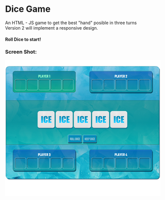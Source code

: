 # Dice Game
An HTML - JS game to get the best "hand" posible in three turns</br>
Version 2 will implement a responsive design.</br>
#### Roll Dice to start!</br> 
### Screen Shot:
![Screenshot](screenshot.png)
